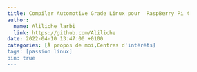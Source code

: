 ```yaml
---
title: Compiler Automotive Grade Linux pour  RaspBerry Pi 4 
author:
  name: Aliliche larbi
  link: https://github.com/Aliliche
date: 2022-04-10 13:47:00 +0100
categories: [À propos de moi,Centres d'intérêts]
tags: [passion linux]
pin: true
---
```

